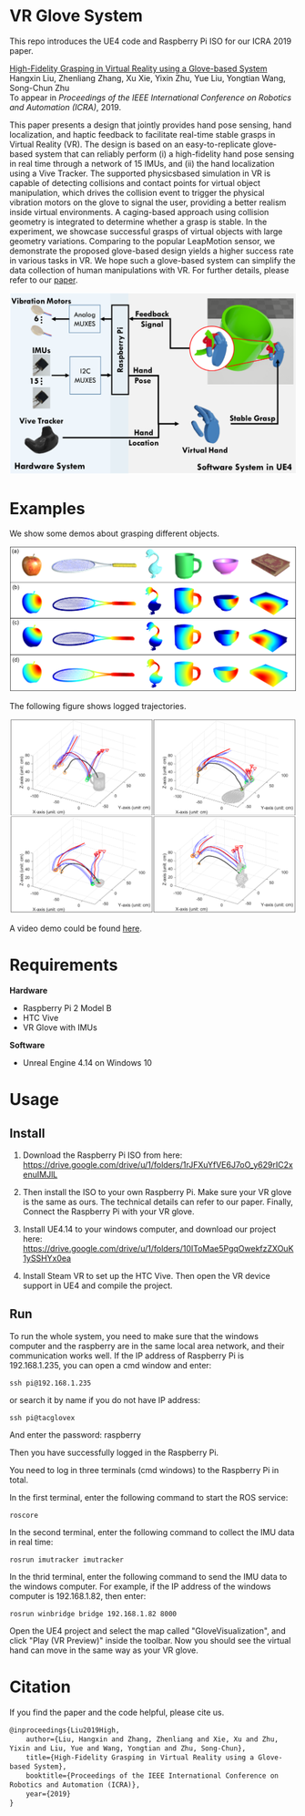 # VR Glove System

This repo introduces the UE4 code and Raspberry Pi ISO for our ICRA 2019 paper.  

[High-Fidelity Grasping in Virtual Reality using a Glove-based System](./doc/ICRA19.pdf)  
Hangxin Liu, Zhenliang Zhang, Xu Xie, Yixin Zhu, Yue Liu, Yongtian Wang, Song-Chun Zhu  
To appear in *Proceedings of the IEEE International Conference on Robotics and Automation (ICRA)*, 2019.  

This paper presents a design that jointly provides hand pose sensing, hand localization, and haptic feedback to facilitate real-time stable grasps in Virtual Reality (VR). The design is based on an easy-to-replicate glove-based system that can reliably perform (i) a high-fidelity hand pose sensing in real time through a network of 15 IMUs, and (ii) the hand localization using a Vive Tracker. The supported physicsbased simulation in VR is capable of detecting collisions and contact points for virtual object manipulation, which drives the collision event to trigger the physical vibration motors on the glove to signal the user, providing a better realism inside virtual environments. A caging-based approach using collision geometry is integrated to determine whether a grasp is stable. In the experiment, we showcase successful grasps of virtual objects with large geometry variations. Comparing to the popular LeapMotion sensor, we demonstrate the proposed glove-based design yields a higher success rate in various tasks in VR. We hope such a glove-based system can simplify the data collection of human manipulations with VR. For further details, please refer to our [paper](./doc/ICRA19.pdf). 

![framework](./images/sys_arch.png)

# Examples

We show some demos about grasping different objects.

![HeatMap](./images/HeatMap.png)

The following figure shows logged trajectories.

![trajectory](./images/trajectory_v2.png)

A video demo could be found [here](./video/VRGloveSmall.mp4).

# Requirements

**Hardware**
* Raspberry Pi 2 Model B
* HTC Vive
* VR Glove with IMUs

**Software**
* Unreal Engine 4.14 on Windows 10


# Usage

## Install

1. Download the Raspberry Pi ISO from here: https://drive.google.com/drive/u/1/folders/1rJFXuYfVE6J7oO_y629rIC2xenuIMJlL

2. Then install the ISO to your own Raspberry Pi. Make sure your VR glove is the same as ours. The technical details can refer to our paper. Finally, Connect the Raspberry Pi with your VR glove.

3. Install UE4.14 to your windows computer, and download our project here: https://drive.google.com/drive/u/1/folders/10IToMae5PgqOwekfzZXOuK1ySSHYx0ea

4. Install Steam VR to set up the HTC Vive. Then open the VR device support in UE4 and compile the project.


## Run

To run the whole system, you need to make sure that the windows computer and the raspberry are in the same local area network, and their communication works well. If the IP address of Raspberry Pi is 192.168.1.235, you can open a cmd window and enter:
```
ssh pi@192.168.1.235
```
or search it by name if you do not have IP address:
```
ssh pi@tacglovex
```
And enter the password: raspberry

Then you have successfully logged in the Raspberry Pi.

You need to log in three terminals (cmd windows) to the Raspberry Pi in total.

In the first terminal, enter the following command to start the ROS service:
```
roscore
```

In the second terminal, enter the following command to collect the IMU data in real time:
```
rosrun imutracker imutracker
``` 

In the thrid terminal, enter the following command to send the IMU data to the windows computer. For example, if the IP address of the windows computer is 192.168.1.82, then enter:
```
rosrun winbridge bridge 192.168.1.82 8000
``` 

Open the UE4 project and select the map called "GloveVisualization", and click "Play (VR Preview)" inside the toolbar. Now you should see the virtual hand can move in the same way as your VR glove.


# Citation

If you find the paper and the code helpful, please cite us.
```
@inproceedings{Liu2019High,
    author={Liu, Hangxin and Zhang, Zhenliang and Xie, Xu and Zhu, Yixin and Liu, Yue and Wang, Yongtian and Zhu, Song-Chun},
    title={High-Fidelity Grasping in Virtual Reality using a Glove-based System},
    booktitle={Proceedings of the IEEE International Conference on Robotics and Automation (ICRA)},
    year={2019}
}
```




